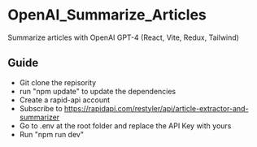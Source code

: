 # OpenAI_Summarize_Articles
Summarize articles with OpenAI GPT-4 (React, Vite, Redux, Tailwind)

## Guide
- Git clone the repisority
- run "npm update" to update the dependencies
- Create a rapid-api account
- Subscribe to https://rapidapi.com/restyler/api/article-extractor-and-summarizer
- Go to .env at the root folder and replace the API Key with yours
- Run "npm run dev"
